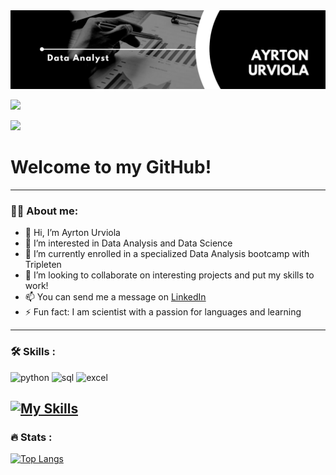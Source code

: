 <div id="header" align="center">
  <img decoding="async" src="https://github.com/aurvantGitHub/aurvantGitHub/blob/main/GithubBanner.png" width="800"/>
</div>

[![](https://img.shields.io/badge/LinkedIn-0077B5?style=for-the-badge&logo=linkedin&logoColor=white)](https://www.linkedin.com/in/ayrton-urviola-antezana/)


![](https://komarev.com/ghpvc/?username=aurvantGitHub)

<h1>
  Welcome to my GitHub! 
</h1>

---

### :man_technologist: About me:
*  👋 Hi, I’m Ayrton Urviola
*  👀 I’m interested in Data Analysis and Data Science
*  🌱 I’m currently enrolled in a specialized Data Analysis bootcamp with Tripleten
*  💞️ I’m looking to collaborate on interesting projects and put my skills to work!
*  📫 You can send me a message on [LinkedIn](https://www.linkedin.com/in/ayrton-urviola-antezana/)
*  ⚡ Fun fact: I am scientist with a passion for languages and learning

---

### :hammer_and_wrench: Skills :

<div id="header" align="left">
    <img decoding="async" src="https://img.shields.io/badge/Python-3776AB?style=for-the-badge&logo=python&logoColor=white" alt="python"/>
  </a>
    <img decoding="async" src="https://img.shields.io/badge/SQL-6DB33F?style=for-the-badge&logo=sqlite&logoColor=white" alt="sql"/>
  </a>
 <img decoding="async" src="https://img.shields.io/badge/Microsoft_Excel-217346?style=for-the-badge&logo=microsoft-excel&logoColor=white" alt="excel"/>
  </a>

</div>

[![My Skills](https://skillicons.dev/icons?i=js,html,css,wasm)](https://skillicons.dev)
---

### 🔥 Stats :

[![Top Langs](https://github-readme-stats.vercel.app/api/top-langs/?username=aurvantGitHub&layout=compact&theme=vision-friendly-dark)](https://github.com/anuraghazra/github-readme-stats)
<!---
aurvantGitHub/aurvantGitHub is a ✨ special ✨ repository because its `README.md` (this file) appears on your GitHub profile.
You can click the Preview link to take a look at your changes.
--->
